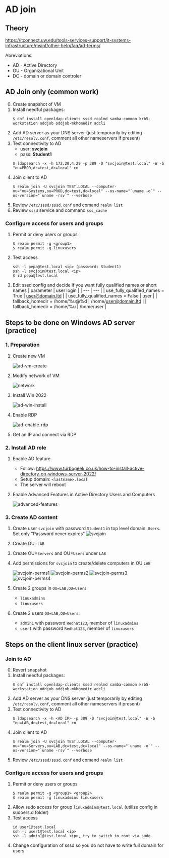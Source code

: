 # AD join

## Theory
https://itconnect.uw.edu/tools-services-support/it-systems-infrastructure/msinf/other-help/faq/ad-terms/

Abreviations:

- AD - Active Directory
- OU - Organizational Unit
- DC - domain or domain controler


## AD Join only (common work)
0. Create snapshot of VM
1. Install needful packages: 
    ```
    $ dnf install openldap-clients sssd realmd samba-common krb5-workstation oddjob oddjob-mkhomedir adcli
    ```
2. Add AD server as your DNS server (just temporarily by editing `/etc/resolv.conf`, comment all other nameservers if present)
3. Test connectivity to AD
    - user: **svcjoin**
    - pass: **Student1**
    ```
    $ ldapsearch -x -h 172.20.4.29 -p 389 -D "svcjoin@test.local" -W -b "ou=PROD,dc=test,dc=local" cn
    ```
4. Join client to AD
    ```
    $ realm join -U svcjoin TEST.LOCAL --computer-ou="ou=Systems,ou=PROD,dc=test,dc=local" --os-name="`uname -o`" --os-version="`uname -rsv`" --verbose
    ```
5. Review `/etc/sssd/sssd.conf` and comand `realm list`
6. Review `sssd` service and command `sss_cache`

### Configure access for users and groups
1. Permit or deny users or groups
    ```
    $ realm permit -g <group1>
    $ realm permit -g linuxusers
    ```
3. Test access
    ```
    ssh -l pepa@test.local <ip> (password: Student1)
    ssh -l svcjoin@test.local <ip>
    $ id pepa@test.local
    ```
4. Edit sssd config and decide if you want fully qualified names or short names 
    | parameter | user login |
    | --- | --- |
    | use_fully_qualified_names = True | user@domain.ltd |
    | use_fully_qualified_names = False | user |
    | fallback_homedir = /home/%u@%d | /home/user@domain.ltd |
    | fallback_homedir = /home/%u | /home/user |


## Steps to be done on Windows AD server (practice)
### 1. Preparation
1. Create new VM

    ![ad-vm-create](./ad-join-files/ad-vm-create.png)
2. Modify network of VM

    ![network](./ad-join-files/network.png)
3. Install Win 2022

    ![ad-win-install](./ad-join-files/ad-win-install.png)
4. Enable RDP

    ![ad-enable-rdp](./ad-join-files/ad-enable-rdp.png)
5. Get an IP and connect via RDP

### 2. Install AD role 
1. Enable AD feature
    - Follow: https://www.turbogeek.co.uk/how-to-install-active-directory-on-windows-server-2022/
    - Setup domain: `<lastname>.local`
    - The server will reboot
2. Enable Advanced Features in Active Directory Users and Computers

    ![advanced-features](./ad-join-files/advanced-features.png)
    

### 3. Create AD content
1. Create user `svcjoin` with password `Student1` in top level domain: `Users`. Set only "Password never expires"
    ![svcjoin](./ad-join-files/svcjoin-details.png)
2. Create OU=`LAB`
3. Create OU=`Servers` and OU=`Users` under `LAB`
5. Add permissions for `svcjoin` to create/delete computers in OU `LAB`

    ![svcjoin-perms1](./ad-join-files/svcjoin-perms1.png)
    ![svcjoin-perms2](./ad-join-files/svcjoin-perms2.png)
    ![svcjoin-perms3](./ad-join-files/svcjoin-perms3.png)
    ![svcjoin-perms4](./ad-join-files/svcjoin-perms4.png)
6. Create 2 groups in `OU=LAB,OU=Users`
    - `linuxadmins`
    - `linuxusers`
7. Create 2 users `OU=LAB,OU=Users`:
    - `admin1` with password `Redhat123`, member of `linuxadmins`
    - `user1` with password `Redhat123`, member of `linuxusers`

## Steps on the client linux server (practice)
### Join to AD
0. Revert snapshot
1. Install needful packages: 
    ```
    $ dnf install openldap-clients sssd realmd samba-common krb5-workstation oddjob oddjob-mkhomedir adcli
    ```
2. Add AD server as your DNS server (just temporarily by editing `/etc/resolv.conf`, comment all other nameservers if present)
3. Test connectivity to AD
    ```
    $ ldapsearch -x -h <AD IP> -p 389 -D "svcjoin@test.local" -W -b "ou=LAB,dc=test,dc=local" cn
    ```
4. Join client to AD
    ```
    $ realm join -U svcjoin TEST.LOCAL --computer-ou="ou=Servers,ou=LAB,dc=test,dc=local" --os-name="`uname -o`" --os-version="`uname -rsv`" --verbose
    ```
5. Review `/etc/sssd/sssd.conf` and comand `realm list`

### Configure access for users and groups
1. Permit or deny users or groups
    ```
    $ realm permit -g <group1> <group2>
    $ realm permit -g linuxadmins linuxusers
    ```
2. Allow sudo access for group `linuxadmins@test.local` (utilize config in sudoers.d folder) 
3. Test access
    ```
    id user1@test.local
    ssh -l user1@test.local <ip>
    ssh -l admin1@test.local <ip>, try to switch to root via sudo
    ```
4. Change configuration of sssd so you do not have to write full domain for users
